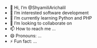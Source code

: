 - 👋 Hi, I’m @ShyamiliArichalil
- 👀 I’m interested software development
- 🌱 I’m currently learning Python and PHP
- 💞️ I’m looking to collaborate on 
- 📫 How to reach me ...
- 😄 Pronouns: ...
- ⚡ Fun fact: ...

<!---
ShyamiliArichalil/ShyamiliArichalil is a ✨ special ✨ repository because its `README.md` (this file) appears on your GitHub profile.
You can click the Preview link to take a look at your changes.
--->
